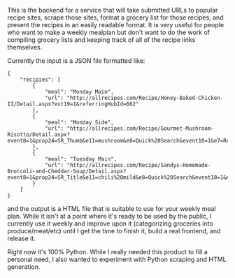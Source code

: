 This is the backend for a service that will take submitted URLs to popular recipe sites, scrape those sites, format a grocery list for those recipes, and present the recipes in an easily readable format. It is very useful for people who want to make a weekly mealplan but don't want to do the work of compiling grocery lists and keeping track of all of the recipe links themselves.

Currently the input is a JSON file formatted like:

```
{ 
	"recipies": [
		{
			"meal": "Monday Main", 
			"url": "http://allrecipes.com/Recipe/Honey-Baked-Chicken-II/Detail.aspx?evt19=1&referringHubId=662"
		},
		{
			"meal": "Monday Side", 
			"url": "http://allrecipes.com/Recipe/Gourmet-Mushroom-Risotto/Detail.aspx?event8=1&prop24=SR_Thumb&e11=mushroom&e8=Quick%20Search&event10=1&e7=Recipe&soid=sr_results_p1i1&scale=2&ismetric=0"
		},
		{
			"meal": "Tuesday Main", 
			"url": "http://allrecipes.com/Recipe/Sandys-Homemade-Broccoli-and-Cheddar-Soup/Detail.aspx?event8=1&prop24=SR_Title&e11=chili%20mild&e8=Quick%20Search&event10=1&e7=Recipe&soid=sr_results_p1i3"
		}
	]
}
```

and the output is a HTML file that is suitable to use for your weekly meal plan. While it isn't at a point where it's ready to be used by the public, I currently use it weekly and improve upon it (categorizing groceries into produce/meat/etc) until I get the time to finish it, build a real frontend, and release it.

Right now it's 100% Python. While I really needed this product to fill a personal need, I also wanted to experiment with Python scraping and HTML generation.